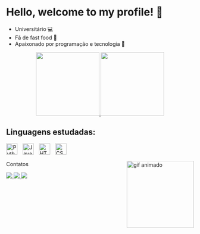 # Hello, welcome to my profile! 🍔

- Universitário 💻  
- Fã de fast food 🍟  
- Apaixonado por programação e tecnologia 🚀

<div align="center">
  <a href="https://github.com/pedrocasxz0110/github-readme-stats">
    <img height="170" src="https://github-readme-stats.vercel.app/api?username=pedrocasxz0110&show_icons=true&theme=dark" />
  </a>

  <a href="https://github.com/pedrocasxz0110/convoychat">
    <img height="170" src="https://github-readme-stats.vercel.app/api/top-langs?username=pedrocasxz0110&layout=compact&langs_count=8&card_width=320&show_icons=true&theme=dark" />
  </a>
</div>

## Linguagens estudadas:

<p align="left">
  <img src="https://cdn.jsdelivr.net/gh/devicons/devicon/icons/python/python-original.svg" width="30" title="Python" style="margin-right: 10px;" />
  <img src="https://cdn.jsdelivr.net/gh/devicons/devicon/icons/javascript/javascript-original.svg" width="30" title="JavaScript" style="margin-right: 10px;" />
  <img src="https://cdn.jsdelivr.net/gh/devicons/devicon/icons/html5/html5-original.svg" width="30" title="HTML5" style="margin-right: 10px;" />
  <img src="https://cdn.jsdelivr.net/gh/devicons/devicon/icons/css3/css3-original.svg" width="30" title="CSS3" />
</p>

<img align="right" height="180" src="https://cdn.discordapp.com/attachments/1388968451325821059/1388978932044398833/2hk9.gif?ex=6862f2ef&is=6861a16f&hm=d1d29c4763c07fa85e5a82006315d61567886abddeb64e667e64fa1a48ca567f&" alt="gif animado" />

 Contatos

<div> 
  <a href="https://instagram.com/pedroriqxx" target="_blank">
    <img src="https://img.shields.io/badge/-Instagram-%23E4405F?style=for-the-badge&logo=instagram&logoColor=white" />
  </a> 

  <a href="https://linkedin.com/in/seu-linkedin-aqui" target="_blank">
    <img src="https://img.shields.io/badge/-LinkedIn-%230077B5?style=for-the-badge&logo=linkedin&logoColor=white" />
  </a>

  <a href="mailto:pedrohegy1207@gmail.com" target="_blank">
    <img src="https://img.shields.io/badge/-Gmail-%23333?style=for-the-badge&logo=gmail&logoColor=white" />
  </a>
</div>
